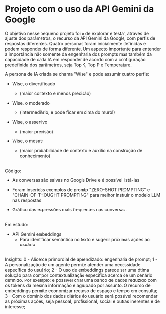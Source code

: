 <h1>Projeto com o uso da API Gemini da Google</h1>

O objetivo nesse pequeno projeto foi o de explorar e testar, através de ajuste dos parâmetros, o recurso da API Gemini da Google,
com perfis de respostas diferentes. Quatro personas foram inicialmente definidas e podem responder de forma diferente.
Um aspecto importante para entender a importância não somente da engenharia dos prompts mas também da capacidade
de cada IA em responder de acordo com a configuração predefinida dos parâmetros, seja Top K, Top P e Temperature.

A persona de IA criada se chama "Wise" e pode assumir quatro perfis:

- Wise, o diversificado
	-  (maior contexto e menos precisão)

- Wise, o moderado 
	- (intermediário, e pode ficar em cima do muro!)

- Wise, o assertivo
	- (maior precisão)


- Wise, o mestre
	- (maior probabilidade de contexto e auxílio na construção de conhecimento)

<br>
Código:

- As conversas são salvas no Google Drive e é possível listá-las

- Foram inseridos exemplos de promtp "ZERO-SHOT PROMPTING" e "CHAIN-OF-THOUGHT PROMPTING" para melhor instruir o modelo LLM nas respostas

- Gráfico das expressões mais frequentes nas conversas.


<br>
Em estudo:

- API Gemini embeddings
	- Para identificar semântica no texto e sugerir próximas ações ao usuário


<br>
Insights:
0 - Alicerce primordial de aprendizado: engenharia de prompt;
1 - A personalização de um agente permite atender uma necessidade específica do usuário;
2 - O uso de embeddings parece ser uma ótima solução para compor contextualização específica
acerca de um cenário definido. Por exemplo: é possível criar uma banco de dados reduzido com os tokens
da mesma informação e agrupado por assunto. O recurso de embeddings permite economizar
recurso de espaço e tempo em consulta;
3 - Com o domínio dos dados diários do usuário será possível recomendar as próximas ações,
seja pessoal, profissional, social e outras inerentes e de interesse;